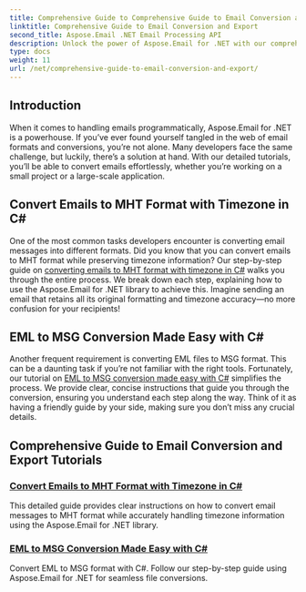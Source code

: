 ```yaml
---
title: Comprehensive Guide to Comprehensive Guide to Email Conversion and Export
linktitle: Comprehensive Guide to Email Conversion and Export
second_title: Aspose.Email .NET Email Processing API
description: Unlock the power of Aspose.Email for .NET with our comprehensive tutorials for Comprehensive Guide to Email Conversion and Export. Learn to convert formats easily.
type: docs
weight: 11
url: /net/comprehensive-guide-to-email-conversion-and-export/
---
```

## Introduction

When it comes to handling emails programmatically, Aspose.Email for .NET is a powerhouse. If you’ve ever found yourself tangled in the web of email formats and conversions, you’re not alone. Many developers face the same challenge, but luckily, there’s a solution at hand. With our detailed tutorials, you’ll be able to convert emails effortlessly, whether you’re working on a small project or a large-scale application.

## Convert Emails to MHT Format with Timezone in C#

One of the most common tasks developers encounter is converting email messages into different formats. Did you know that you can convert emails to MHT format while preserving timezone information? Our step-by-step guide on [converting emails to MHT format with timezone in C#](./convert-emails-to-mht-format-with-timezone-in-csharp/) walks you through the entire process. We break down each step, explaining how to use the Aspose.Email for .NET library to achieve this. Imagine sending an email that retains all its original formatting and timezone accuracy—no more confusion for your recipients!

## EML to MSG Conversion Made Easy with C#

Another frequent requirement is converting EML files to MSG format. This can be a daunting task if you’re not familiar with the right tools. Fortunately, our tutorial on [EML to MSG conversion made easy with C#](./eml-to-msg-convert-made-easy-using-csharp/) simplifies the process. We provide clear, concise instructions that guide you through the conversion, ensuring you understand each step along the way. Think of it as having a friendly guide by your side, making sure you don’t miss any crucial details. 

## Comprehensive Guide to Email Conversion and Export Tutorials
### [Convert Emails to MHT Format with Timezone in C#](./convert-emails-to-mht-format-with-timezone-in-csharp/)
This detailed guide provides clear instructions on how to convert email messages to MHT format while accurately handling timezone information using the Aspose.Email for .NET library.
### [EML to MSG Conversion Made Easy with C#](./eml-to-msg-convert-made-easy-using-csharp/)
Convert EML to MSG format with C#. Follow our step-by-step guide using Aspose.Email for .NET for seamless file conversions.